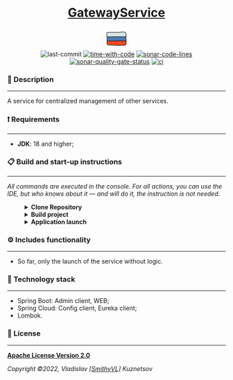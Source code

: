 <!--suppress HtmlDeprecatedAttribute -->
<div align="center">
    <h1>
        <a href="https://hogwartsschoolofmagic.github.io/GatewayService/">GatewayService</a>
    </h1>
</div>

<div align="center">
    <a href="https://github.com/HogwartsSchoolOfMagic/GatewayService/blob/master/docs/README.md">
        <img alt="russian-version" src="https://raw.githubusercontent.com/HogwartsSchoolOfMagic/GatewayService/master/assets/languages/russian.png"/>
    </a>
</div>

<div align="center">
    <img src="https://img.shields.io/github/last-commit/HogwartsSchoolOfMagic/GatewayService" height="25" alt="last-commit" />
    <a href="https://wakatime.com/@SmithyVL"><img src="https://wakatime.com/badge/github/HogwartsSchoolOfMagic/GatewayService.svg" height="25" alt="time-with-code" /></a>
    <a href="https://sonarcloud.io/code?id=HogwartsSchoolOfMagic_GatewayService"><img src="https://sonarcloud.io/api/project_badges/measure?project=HogwartsSchoolOfMagic_GatewayService&metric=ncloc" height="25" alt="sonar-code-lines" /></a>
    <a href="https://sonarcloud.io/summary/new_code?id=HogwartsSchoolOfMagic_GatewayService"><img src="https://sonarcloud.io/api/project_badges/measure?project=HogwartsSchoolOfMagic_GatewayService&metric=alert_status" height="25" alt="sonar-quality-gate-status" /></a>
    <a href="https://github.com/HogwartsSchoolOfMagic/GatewayService/actions/workflows/ci.yml"><img src="https://github.com/HogwartsSchoolOfMagic/GatewayService/actions/workflows/ci.yml/badge.svg" height="25" alt="ci" /></a>
</div>

### 📖 Description

___

A service for centralized management of other services.

### ❗ Requirements

___

* **JDK**: 18 and higher;

### 📋 Build and start-up instructions

___

*All commands are executed in the console. For all actions, you can use the IDE, but who knows about it — and
will do it, the instruction is not needed.*

<details style="margin-left: 40px">	
   <summary><b>Clone Repository</b></summary>

1. Create a folder: `mkdir GitProjects` (the folder name can be anything, but you will need to continue to use only it);
2. Go to the folder: `cd GitProjects`;
3. Cloning a repository: `git clone https://github.com/HogwartsSchoolOfMagic/GatewayService.git`;
4. Go to the folder: `cd GatewayService`;
5. Complete.

</details>

<details style="margin-left: 40px">	
   <summary><b>Build project</b></summary>

Inside the folder: <code>GatewayService</code>, you need to run the command: <code>mvn clean install</code>.
</details>

<details style="margin-left: 40px">	
   <summary><b>Application launch</b></summary>

After building the application, execute the command: <code>mvn spring-boot:run</code>. <b>Default port: 8777</b>.
</details>

### ⚙ Includes functionality

___

- So far, only the launch of the service without logic.

### 🔨 Technology stack

___

- Spring Boot: Admin client, WEB;
- Spring Cloud: Config client, Eureka client;
- Lombok.

### 🎫 License

___

**[Apache License Version 2.0](https://github.com/HogwartsSchoolOfMagic/GatewayService/blob/master/LICENSE)**

_Copyright ©2022, Vladislav [[SmithyVL]](https://github.com/SmithyVL) Kuznetsov_